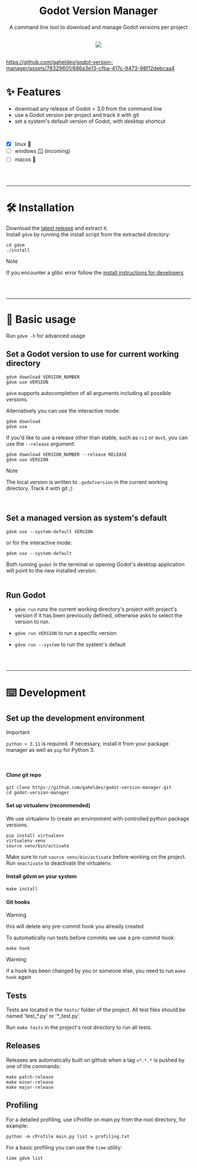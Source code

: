 <h1 align='center'>
Godot Version Manager
</h1>

<p align='center'>
A command line tool to download and manage Godot versions per project
</p>

<br/>

<div align="center">
<a href=https://github.com/gaheldev/godot-version-manager/releases/latest alt="Latest release">
	<img src=https://img.shields.io/github/v/release/gaheldev/godot-version-manager>
</a>
</div>

<br/>


https://github.com/gaheldev/godot-version-manager/assets/78329601/886a3e13-cfba-417c-9473-98f12debcaa4






# ✨ Features

* download any release of Godot > 3.0 from the command line
* use a Godot version per project and track it with git
* set a system's default version of Godot, with desktop shortcut

<br/>

* [x] linux 🐧
* [ ] windows 🪟 (incoming)
* [ ] macos 🍎

<br></br>


---

# 🛠️ Installation

Download the [latest release](https://github.com/gaheldev/godot-version-manager/releases/latest) and extract it.  
Install `gdvm` by running the install script from the extracted directory:

```
cd gdvm
./install
```

>[!NOTE]
> If you encounter a glibc error follow the [install instructions for developers](#set-up-the-development-environment)

<br></br>

---

# 📝 Basic usage

Run ```gdvm -h``` for advanced usage

## Set a Godot version to use for current working directory
```
gdvm download VERSION_NUMBER
gdvm use VERSION
```
`gdvm` supports autocompletion of all arguments including all possible versions. 

Alternatively you can use the interactive mode:
```
gdvm download
gdvm use
```

If you'd like to use a release other than stable, such as `rc1` or `dev5`, you can use the `--release` argument:
```
gdvm download VERSION_NUMBER --release RELEASE
gdvm use VERSION
```

>[!NOTE]
> The local version is written to `.godotversion` in the current working directory. 
> Track it with git ;) 
<br/>

## Set a managed version as system's default
```
gdvm use --system-default VERSION
```
or for the interactive mode:
```
gdvm use --system-default
```

Both running ```godot``` in the terminal or opening Godot's desktop application will point to the new installed version.  
<br/>


## Run Godot

* `gdvm run` runs the current working directory's project with project's version if it has been previously defined, otherwise asks to select the version to run.
  
* `gdvm run VERSION` to run a specific version
  
* `gdvm run --system` to run the system's default

<br><br/>


---

# ⌨️ Development

## Set up the development environment

>[!IMPORTANT]
> `python > 3.11` is required. If necessary, install it from your package manager as well as `pip` for Python 3.
<br/>

<!--- Seems unnecessary 
The package uses `argcomplete` to autocomplete arguments. Install it on your system using:

```
# on Ubuntu
sudo apt install python3-argcomplete
sudo activate-global-python-argcomplete
```
--->

#### Clone git repo

```
git clone https://github.com/gaheldev/godot-version-manager.git
cd godot-version-manager
```

#### Set up virtualenv (recommended)

We use virtualenv to create an environment with controlled python package versions. 


```
pip install virtualenv
virtualenv venv
source venv/bin/activate
```

Make sure to run `source venv/bin/activate` before working on the project. <br>
Run `deactivate` to deactivate the virtualenv.

#### Install gdvm on your system

```
make install
```

#### Git hooks

> [!WARNING]
> this will delete any pre-commit hook you already created

To automatically run tests before commits we use a pre-commit hook:

```
make hook
```

> [!WARNING]
> if a hook has been changed by you or someone else, you need to run `make hook` again

## Tests

Tests are located in the `tests/` folder of the project. All test files should be named 'test_\*.py' or '\*_test.py'.

Run `make tests` in the project's root directory to run all tests.


## Releases

Releases are automatically built on github when a tag `v*.*.*` is pushed by one of the commands:

```
make patch-release
make minor-release
make major-release
```

## Profiling

For a detailed profiling, use cProfile on main.py from the root directory, for example:

```
python -m cProfile main.py list > profiling.txt
```

For a basic profiling you can use the `time` utility:

```
time gdvm list
```
